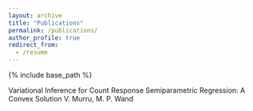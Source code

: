 ```yaml
---
layout: archive
title: "Publications"
permalink: /publications/
author_profile: true
redirect_from:
  - /resume
---
```


{% include base_path %}

Variational Inference for Count Response Semiparametric Regression: A Convex Solution
V. Murru, M. P. Wand

